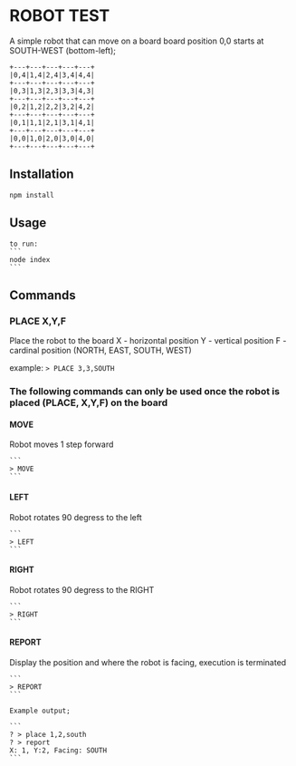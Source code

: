 # ROBOT TEST

A simple robot that can move on a board
board position 0,0 starts at SOUTH-WEST (bottom-left);

    +---+---+---+---+---+
    |0,4|1,4|2,4|3,4|4,4|
    +---+---+---+---+---+
    |0,3|1,3|2,3|3,3|4,3|
    +---+---+---+---+---+   
    |0,2|1,2|2,2|3,2|4,2|
    +---+---+---+---+---+
    |0,1|1,1|2,1|3,1|4,1|
    +---+---+---+---+---+
    |0,0|1,0|2,0|3,0|4,0|
    +---+---+---+---+---+


## Installation

```
npm install
```

## Usage

    to run:
    ```
    node index
    ```

## Commands

### PLACE X,Y,F
Place the robot to the board
    X - horizontal position
    Y - vertical position
    F - cardinal position (NORTH, EAST, SOUTH, WEST)

example:
    ```
    > PLACE 3,3,SOUTH
    ```

### The following commands can only be used once the robot is placed (PLACE, X,Y,F) on the board

#### MOVE 
Robot moves 1 step forward

    ```
    > MOVE
    ```

#### LEFT
Robot rotates 90 degress to the left

    ```
    > LEFT
    ```

#### RIGHT
Robot rotates 90 degress to the RIGHT

    ```
    > RIGHT
    ```

#### REPORT
Display the position and where the robot is facing, execution is terminated

    ```
    > REPORT
    ```

    Example output;
    
    ```
    ? > place 1,2,south
    ? > report
    X: 1, Y:2, Facing: SOUTH
    ```